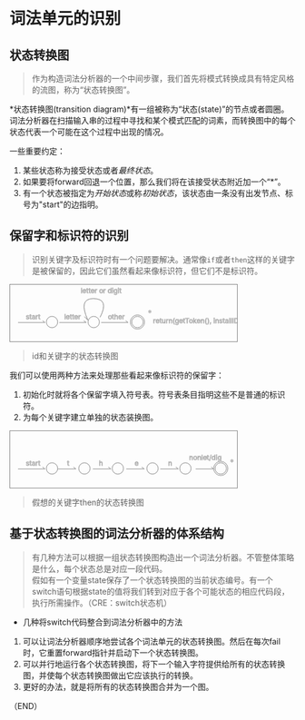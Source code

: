 # 词法单元的识别    


## 状态转换图    

> 作为构造词法分析器的一个中间步骤，我们首先将模式转换成具有特定风格的流图，称为“状态转换图”。    

*状态转换图(transition diagram)*有一组被称为“状态(state)”的节点或者圆圈。词法分析器在扫描输入串的过程中寻找和某个模式匹配的词素，而转换图中的每个状态代表一个可能在这个过程中出现的情况。    


一些重要约定：  
1. 某些状态称为接受状态或者*最终状态*。  
2. 如果要将forward回退一个位置，那么我们将在该接受状态附近加一个“\*”。  
3. 有一个状态被指定为*开始状态*或称*初始状态*，该状态由一条没有出发节点、标号为"start"的边指明。    



## 保留字和标识符的识别    

> 识别关键字及标识符时有一个问题要解决。通常像`if`或者`then`这样的关键字是被保留的，因此它们虽然看起来像标识符，但它们不是标识符。    


<svg style="border:solid 1px grey" width="400" height="100">
  <ellipse cx="73.9" cy="65.9" rx="10" ry="10" stroke="#848484FF" fill="#00000000" />
  <ellipse cx="147.4" cy="65.9" rx="10" ry="10" stroke="#848484FF" fill="#00000000" />
  <ellipse cx="224.5" cy="65.9" rx="10" ry="10" stroke="#848484FF" fill="#00000000" />
  <ellipse cx="224.5" cy="65.9" rx="12.5" ry="12.5" stroke="#848484FF" fill="#00000000" />
  <path d="M 14,66.8 L 61.5,66.8 L 57.1,63.4" stroke="#878787FF" fill="transparent" />
  <path d="M 86.7,66.8 L 134.2,66.8 L 129.8,63.4" stroke="#878787FF" fill="transparent" />
  <path d="M 160.5,66.8 L 208,66.8 L 203.6,63.4" stroke="#878787FF" fill="transparent" />
  <path d="M 158.6,57.5 Q 175.5,24.6 146.6,24.6 Q 119.9,24.6 137.1,62.5 L 137.1,62.5 L 131,56.4" stroke="#787878FF" fill="transparent" />
  <text x="27.7" y="61.2" stroke="#BCBCBCFF" font-size="12">start</text>
  <text x="95.4" y="61.2" stroke="#BCBCBCFF" font-size="12">letter</text>
  <text x="124.4" y="15.3000011" stroke="#BCBCBCFF" font-size="12">letter or digit</text>
  <text x="172.4" y="61.2" stroke="#BCBCBCFF" font-size="12">other</text>
  <text x="252.1" y="68" stroke="#BCBCBCFF" font-size="12">return(getToken(), installID())</text>
  <text x="243.2" y="53.7" stroke="#BCBCBCFF" font-size="12">*</text>
</svg>

> id和关键字的状态转换图    


我们可以使用两种方法来处理那些看起来像标识符的保留字：  
1. 初始化时就将各个保留字填入符号表。符号表条目指明这些不是普通的标识符。    
2. 为每个关键字建立单独的状态装换图。    


<svg style="border:solid 1px grey" width="400" height="100">
  <ellipse cx="73.9" cy="65.9" rx="10" ry="10" stroke="#848484FF" fill="#00000000" />
  <ellipse cx="131" cy="65.9" rx="10" ry="10" stroke="#848484FF" fill="#00000000" />
  <ellipse cx="189.9" cy="65.9" rx="10" ry="10" stroke="#848484FF" fill="#00000000" />
  <ellipse cx="251" cy="65.9" rx="10" ry="10" stroke="#848484FF" fill="#00000000" />
  <ellipse cx="309" cy="65.9" rx="10" ry="10" stroke="#848484FF" fill="#00000000" />
  <ellipse cx="371.3" cy="65.9" rx="10" ry="10" stroke="#848484FF" fill="#00000000" />
  <ellipse cx="371.3" cy="65.9" rx="12.5" ry="12.5" stroke="#848484FF" fill="#00000000" />
  <path d="M 14,66.8 L 61.5,66.8 L 57.1,63.4" stroke="#878787FF" fill="transparent" />
  <path d="M 84.3,66.8 L 116.1,66.8 L 111.7,63.4" stroke="#878787FF" fill="transparent" />
  <path d="M 145.8,66.8 L 177.6,66.8 L 173.2,63.4" stroke="#878787FF" fill="transparent" />
  <path d="M 204.7,66.8 L 236.5,66.8 L 232.1,63.4" stroke="#878787FF" fill="transparent" />
  <path d="M 264.7,66.8 L 296.5,66.8 L 292.1,63.4" stroke="#878787FF" fill="transparent" />
  <path d="M 327.1,66.8 L 358.9,66.8 L 354.5,63.4" stroke="#878787FF" fill="transparent" />
  <text x="27.7" y="61.2" stroke="#BCBCBCFF" font-size="12">start</text>
  <text x="100.5" y="61.2" stroke="#BCBCBCFF" font-size="12">t</text>
  <text x="156.5" y="61.2" stroke="#BCBCBCFF" font-size="12">h</text>
  <text x="219.4" y="61.2" stroke="#BCBCBCFF" font-size="12">e</text>
  <text x="278.5" y="61.2" stroke="#BCBCBCFF" font-size="12">n</text>
  <text x="315.6" y="51.2" stroke="#BCBCBCFF" font-size="12">nonlet/dig</text>  
  <text x="388" y="59" stroke="#BCBCBCFF" font-size="12">*</text>
</svg>

> 假想的关键字then的状态转换图  



## 基于状态转换图的词法分析器的体系结构    

> 有几种方法可以根据一组状态转换图构造出一个词法分析器。不管整体策略是什么，每个状态总是对应一段代码。    
> 假如有一个变量state保存了一个状态转换图的当前状态编号。有一个switch语句根据state的值将我们转到对应于各个可能状态的相应代码段，执行所需操作。（CRE：switch状态机）      


- 几种将switch代码整合到词法分析器中的方法    

1. 可以让词法分析器顺序地尝试各个词法单元的状态转换图。然后在每次fail时，它重置forward指针并启动下一个状态转换图。    
2. 可以并行地运行各个状态转换图，将下一个输入字符提供给所有的状态转换图，并使每个状态转换图做出它应该执行的转换。    
3. 更好的办法，就是将所有的状态转换图合并为一个图。    



（END）  
